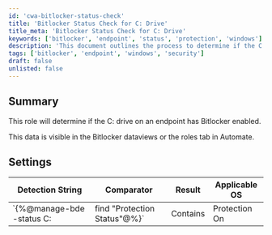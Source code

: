 ```yaml
---
id: 'cwa-bitlocker-status-check'
title: 'Bitlocker Status Check for C: Drive'
title_meta: 'Bitlocker Status Check for C: Drive'
keywords: ['bitlocker', 'endpoint', 'status', 'protection', 'windows']
description: 'This document outlines the process to determine if the C: drive on an endpoint has Bitlocker enabled. It includes information on accessing the data through Bitlocker dataviews or the roles tab in ConnectWise Automate, along with the necessary detection string and settings.'
tags: ['bitlocker', 'endpoint', 'windows', 'security']
draft: false
unlisted: false
---
```

## Summary

This role will determine if the C: drive on an endpoint has Bitlocker enabled.

This data is visible in the Bitlocker dataviews or the roles tab in Automate.

## Settings

| Detection String                                     | Comparator | Result        | Applicable OS |
|-----------------------------------------------------|------------|---------------|----------------|
| `{%@manage-bde -status C: | find "Protection Status"@%}` | Contains   | Protection On | Windows OS     |


